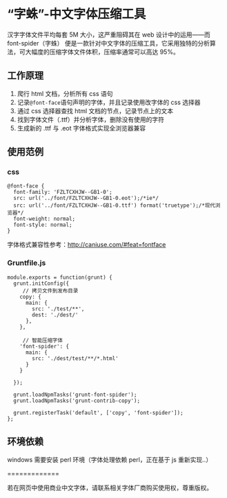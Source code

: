 #	“字蛛”-中文字体压缩工具

汉字字体文件平均每套 5M 大小，这严重阻碍其在 web 设计中的运用——而 font-spider（字蛛） 便是一款针对中文字体的压缩工具，它采用独特的分析算法，可大幅度的压缩字体文件体积，压缩率通常可以高达 95%。

##	工作原理

1.	爬行 html 文档，分析所有 css 语句
2.	记录``@font-face``语句声明的字体，并且记录使用改字体的 css 选择器
3.	通过 css 选择器查找 html 文档的节点，记录节点上的文本
4.	找到字体文件（.ttf）并分析字体，删除没有使用的字符
5.	生成新的 .ttf 与 .eot 字体格式实现全浏览器兼容

##	使用范例

###	css

```
@font-face {
  font-family: 'FZLTCXHJW--GB1-0';
  src: url('../font/FZLTCXHJW--GB1-0.eot');/*ie*/
  src: url('../font/FZLTCXHJW--GB1-0.ttf') format('truetype');/*现代浏览器*/
  font-weight: normal;
  font-style: normal;
}
```
字体格式兼容性参考：<http://caniuse.com/#feat=fontface>

###	Gruntfile.js

```
module.exports = function(grunt) {
  grunt.initConfig({
	 // 拷贝文件到发布目录
    copy: {
      main: {
        src: './test/**',
        dest: './dest/'
      },
    },
    
	 // 智能压缩字体
    'font-spider': {
      main: {
        src: './dest/test/**/*.html'
      }
    }

  });

  grunt.loadNpmTasks('grunt-font-spider');
  grunt.loadNpmTasks('grunt-contrib-copy');

  grunt.registerTask('default', ['copy', 'font-spider']);
};
```

##	环境依赖

windows 需要安装 perl 环境（字体处理依赖 perl，正在基于 js 重新实现..）

=============

若在网页中使用商业中文字体，请联系相关字体厂商购买使用权，尊重版权。